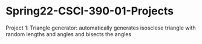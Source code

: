 # Spring22-CSCI-390-01-Projects
Project 1: Triangle generator: automatically generates isosclese triangle with random lengths and
           angles and bisects the angles
